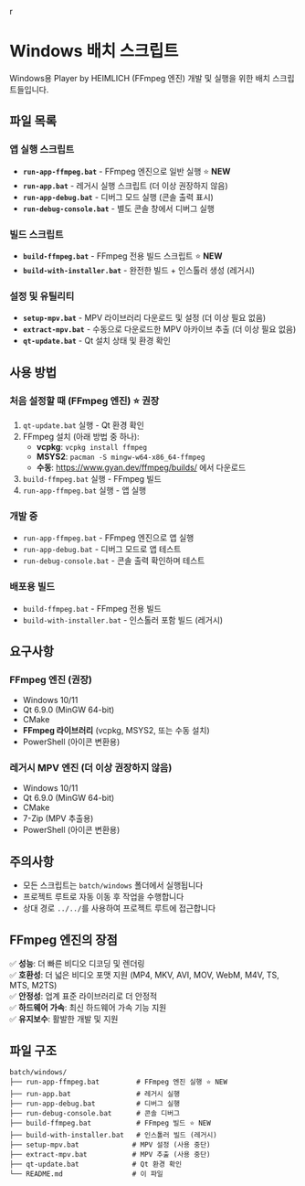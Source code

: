 r 

# Windows 배치 스크립트

Windows용 Player by HEIMLICH (FFmpeg 엔진) 개발 및 실행을 위한 배치 스크립트들입니다.

## 파일 목록

### 앱 실행 스크립트
- **`run-app-ffmpeg.bat`** - FFmpeg 엔진으로 일반 실행 ⭐ **NEW**
- **`run-app.bat`** - 레거시 실행 스크립트 (더 이상 권장하지 않음)
- **`run-app-debug.bat`** - 디버그 모드 실행 (콘솔 출력 표시)
- **`run-debug-console.bat`** - 별도 콘솔 창에서 디버그 실행

### 빌드 스크립트
- **`build-ffmpeg.bat`** - FFmpeg 전용 빌드 스크립트 ⭐ **NEW**
- **`build-with-installer.bat`** - 완전한 빌드 + 인스톨러 생성 (레거시)

### 설정 및 유틸리티
- **`setup-mpv.bat`** - MPV 라이브러리 다운로드 및 설정 (더 이상 필요 없음)
- **`extract-mpv.bat`** - 수동으로 다운로드한 MPV 아카이브 추출 (더 이상 필요 없음)
- **`qt-update.bat`** - Qt 설치 상태 및 환경 확인

## 사용 방법

### 처음 설정할 때 (FFmpeg 엔진) ⭐ **권장**
1. `qt-update.bat` 실행 - Qt 환경 확인
2. FFmpeg 설치 (아래 방법 중 하나):
   - **vcpkg**: `vcpkg install ffmpeg`
   - **MSYS2**: `pacman -S mingw-w64-x86_64-ffmpeg`
   - **수동**: https://www.gyan.dev/ffmpeg/builds/ 에서 다운로드
3. `build-ffmpeg.bat` 실행 - FFmpeg 빌드
4. `run-app-ffmpeg.bat` 실행 - 앱 실행

### 개발 중
- `run-app-ffmpeg.bat` - FFmpeg 엔진으로 앱 실행
- `run-app-debug.bat` - 디버그 모드로 앱 테스트  
- `run-debug-console.bat` - 콘솔 출력 확인하며 테스트

### 배포용 빌드
- `build-ffmpeg.bat` - FFmpeg 전용 빌드
- `build-with-installer.bat` - 인스톨러 포함 빌드 (레거시)

## 요구사항

### FFmpeg 엔진 (권장)
- Windows 10/11
- Qt 6.9.0 (MinGW 64-bit)
- CMake
- **FFmpeg 라이브러리** (vcpkg, MSYS2, 또는 수동 설치)
- PowerShell (아이콘 변환용)

### 레거시 MPV 엔진 (더 이상 권장하지 않음)
- Windows 10/11
- Qt 6.9.0 (MinGW 64-bit)
- CMake
- 7-Zip (MPV 추출용)
- PowerShell (아이콘 변환용)

## 주의사항

- 모든 스크립트는 `batch/windows` 폴더에서 실행됩니다
- 프로젝트 루트로 자동 이동 후 작업을 수행합니다
- 상대 경로 `../../`를 사용하여 프로젝트 루트에 접근합니다

## FFmpeg 엔진의 장점

✅ **성능**: 더 빠른 비디오 디코딩 및 렌더링  
✅ **호환성**: 더 넓은 비디오 포맷 지원 (MP4, MKV, AVI, MOV, WebM, M4V, TS, MTS, M2TS)  
✅ **안정성**: 업계 표준 라이브러리로 더 안정적  
✅ **하드웨어 가속**: 최신 하드웨어 가속 기능 지원  
✅ **유지보수**: 활발한 개발 및 지원  

## 파일 구조

```
batch/windows/
├── run-app-ffmpeg.bat         # FFmpeg 엔진 실행 ⭐ NEW
├── run-app.bat                # 레거시 실행
├── run-app-debug.bat          # 디버그 실행  
├── run-debug-console.bat      # 콘솔 디버그
├── build-ffmpeg.bat           # FFmpeg 빌드 ⭐ NEW
├── build-with-installer.bat   # 인스톨러 빌드 (레거시)
├── setup-mpv.bat             # MPV 설정 (사용 중단)
├── extract-mpv.bat           # MPV 추출 (사용 중단)
├── qt-update.bat             # Qt 환경 확인
└── README.md                 # 이 파일
``` 
